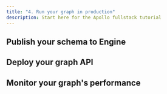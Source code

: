 ```yaml
---
title: "4. Run your graph in production"
description: Start here for the Apollo fullstack tutorial
---
```


<h2 id="publish-schema">Publish your schema to Engine</h2>

<h2 id="deploy">Deploy your graph API</h2>

<h2 id="monitoring">Monitor your graph's performance</h2>